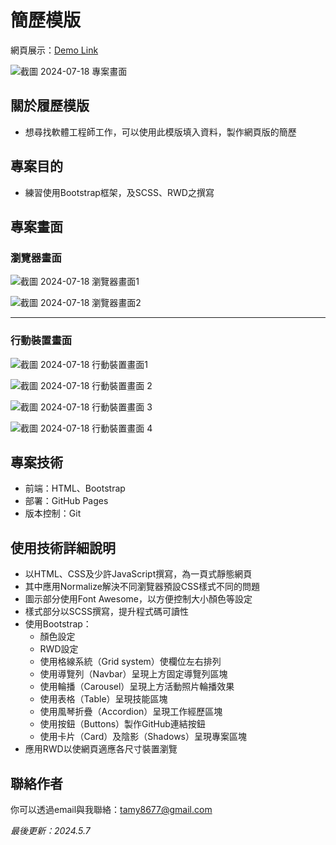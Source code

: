 # 簡歷模版
網頁展示：[Demo Link](https://tamytsai.github.io/resume-template-original-single-page/)

![截圖 2024-07-18 專案畫面](https://github.com/user-attachments/assets/8002a8c5-0df7-43c6-b9ec-d2041c880102)

## 關於履歷模版
- 想尋找軟體工程師工作，可以使用此模版填入資料，製作網頁版的簡歷

## 專案目的
- 練習使用Bootstrap框架，及SCSS、RWD之撰寫

## 專案畫面
### 瀏覽器畫面

![截圖 2024-07-18 瀏覽器畫面1](https://github.com/user-attachments/assets/0e6bac22-a2bd-479b-a17d-ea48edd723f6)

![截圖 2024-07-18 瀏覽器畫面2](https://github.com/user-attachments/assets/83b8872c-96e6-4f85-abf7-b55303a26bf5)

<hr>

### 行動裝置畫面

![截圖 2024-07-18 行動裝置畫面1](https://github.com/user-attachments/assets/b4429013-f3a9-4cc0-9c81-2e8e7fb0e89d)

![截圖 2024-07-18 行動裝置畫面 2](https://github.com/user-attachments/assets/e4865e35-8f14-4568-9034-14c60e9afe5a)

![截圖 2024-07-18 行動裝置畫面 3](https://github.com/user-attachments/assets/77d51442-e3a8-4e96-b852-bcaec3d7ccf5)

![截圖 2024-07-18 行動裝置畫面 4](https://github.com/user-attachments/assets/beafce9f-b7b0-4e50-92a7-6781cabf0bd7)

<!-- ## 安裝
### 取得專案
```bash
git clone https://github.com/TamyTsai/resume-template-original-single-page.git
```
### 移動到專案內
```bash
cd resume-template-original-single-page
```

## 資料夾及檔案說明
- styles - 樣式放置處
  -   normalize.css - normalize檔案
  -   query.css - RWD中斷點設定
  -   style.css - 樣式檔案
  -   style.scss - style.css編譯前的檔案
- index.html - 頁面HTML檔

## 專案技術
- HTML
- CSS
  - Normalize v8.0.1
  - Font Awesome v6.5.2
  - SCSS
  - Bootstrap v5.3.3
  - RWD -->

## 專案技術
- 前端：HTML、Bootstrap
- 部署：GitHub Pages
- 版本控制：Git

## 使用技術詳細說明
- 以HTML、CSS及少許JavaScript撰寫，為一頁式靜態網頁
- 其中應用Normalize解決不同瀏覽器預設CSS樣式不同的問題
- 圖示部分使用Font Awesome，以方便控制大小顏色等設定
- 樣式部分以SCSS撰寫，提升程式碼可讀性
- 使用Bootstrap：
  - 顏色設定
  - RWD設定
  - 使用格線系統（Grid system）使欄位左右排列
  - 使用導覽列（Navbar）呈現上方固定導覽列區塊
  - 使用輪播（Carousel）呈現上方活動照片輪播效果
  - 使用表格（Table）呈現技能區塊
  - 使用風琴折疊（Accordion）呈現工作經歷區塊
  - 使用按鈕（Buttons）製作GitHub連結按鈕
  - 使用卡片（Card）及陰影（Shadows）呈現專案區塊
- 應用RWD以使網頁適應各尺寸裝置瀏覽

## 聯絡作者
你可以透過email與我聯絡：tamy8677@gmail.com

<i>最後更新：2024.5.7</i>
